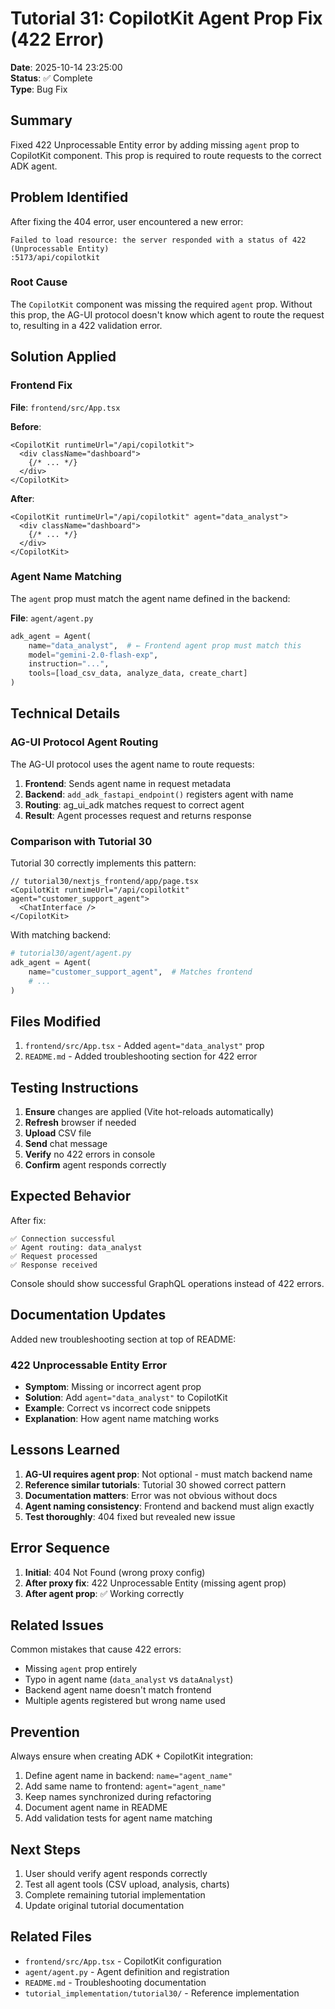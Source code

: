 # Tutorial 31: CopilotKit Agent Prop Fix (422 Error)

**Date**: 2025-10-14 23:25:00  
**Status**: ✅ Complete  
**Type**: Bug Fix

## Summary

Fixed 422 Unprocessable Entity error by adding missing `agent` prop to CopilotKit component. This prop is required to route requests to the correct ADK agent.

## Problem Identified

After fixing the 404 error, user encountered a new error:
```
Failed to load resource: the server responded with a status of 422 (Unprocessable Entity)
:5173/api/copilotkit
```

### Root Cause

The `CopilotKit` component was missing the required `agent` prop. Without this prop, the AG-UI protocol doesn't know which agent to route the request to, resulting in a 422 validation error.

## Solution Applied

### Frontend Fix

**File**: `frontend/src/App.tsx`

**Before**:
```tsx
<CopilotKit runtimeUrl="/api/copilotkit">
  <div className="dashboard">
    {/* ... */}
  </div>
</CopilotKit>
```

**After**:
```tsx
<CopilotKit runtimeUrl="/api/copilotkit" agent="data_analyst">
  <div className="dashboard">
    {/* ... */}
  </div>
</CopilotKit>
```

### Agent Name Matching

The `agent` prop must match the agent name defined in the backend:

**File**: `agent/agent.py`
```python
adk_agent = Agent(
    name="data_analyst",  # ← Frontend agent prop must match this
    model="gemini-2.0-flash-exp",
    instruction="...",
    tools=[load_csv_data, analyze_data, create_chart]
)
```

## Technical Details

### AG-UI Protocol Agent Routing

The AG-UI protocol uses the agent name to route requests:

1. **Frontend**: Sends agent name in request metadata
2. **Backend**: `add_adk_fastapi_endpoint()` registers agent with name
3. **Routing**: ag_ui_adk matches request to correct agent
4. **Result**: Agent processes request and returns response

### Comparison with Tutorial 30

Tutorial 30 correctly implements this pattern:

```tsx
// tutorial30/nextjs_frontend/app/page.tsx
<CopilotKit runtimeUrl="/api/copilotkit" agent="customer_support_agent">
  <ChatInterface />
</CopilotKit>
```

With matching backend:
```python
# tutorial30/agent/agent.py
adk_agent = Agent(
    name="customer_support_agent",  # Matches frontend
    # ...
)
```

## Files Modified

1. `frontend/src/App.tsx` - Added `agent="data_analyst"` prop
2. `README.md` - Added troubleshooting section for 422 error

## Testing Instructions

1. **Ensure** changes are applied (Vite hot-reloads automatically)
2. **Refresh** browser if needed
3. **Upload** CSV file
4. **Send** chat message
5. **Verify** no 422 errors in console
6. **Confirm** agent responds correctly

## Expected Behavior

After fix:
```
✅ Connection successful
✅ Agent routing: data_analyst
✅ Request processed
✅ Response received
```

Console should show successful GraphQL operations instead of 422 errors.

## Documentation Updates

Added new troubleshooting section at top of README:

### 422 Unprocessable Entity Error

- **Symptom**: Missing or incorrect agent prop
- **Solution**: Add `agent="data_analyst"` to CopilotKit
- **Example**: Correct vs incorrect code snippets
- **Explanation**: How agent name matching works

## Lessons Learned

1. **AG-UI requires agent prop**: Not optional - must match backend name
2. **Reference similar tutorials**: Tutorial 30 showed correct pattern
3. **Documentation matters**: Error was not obvious without docs
4. **Agent naming consistency**: Frontend and backend must align exactly
5. **Test thoroughly**: 404 fixed but revealed new issue

## Error Sequence

1. **Initial**: 404 Not Found (wrong proxy config)
2. **After proxy fix**: 422 Unprocessable Entity (missing agent prop)
3. **After agent prop**: ✅ Working correctly

## Related Issues

Common mistakes that cause 422 errors:
- Missing `agent` prop entirely
- Typo in agent name (`data_analyst` vs `dataAnalyst`)
- Backend agent name doesn't match frontend
- Multiple agents registered but wrong name used

## Prevention

Always ensure when creating ADK + CopilotKit integration:

1. Define agent name in backend: `name="agent_name"`
2. Add same name to frontend: `agent="agent_name"`
3. Keep names synchronized during refactoring
4. Document agent name in README
5. Add validation tests for agent name matching

## Next Steps

1. User should verify agent responds correctly
2. Test all agent tools (CSV upload, analysis, charts)
3. Complete remaining tutorial implementation
4. Update original tutorial documentation

## Related Files

- `frontend/src/App.tsx` - CopilotKit configuration
- `agent/agent.py` - Agent definition and registration
- `README.md` - Troubleshooting documentation
- `tutorial_implementation/tutorial30/` - Reference implementation
